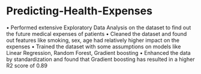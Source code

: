 # Predicting-Health-Expenses
• Performed extensive Exploratory Data Analysis on the dataset to find out the future medical expenses of patients
• Cleaned the dataset and found out features like smoking, sex, age had relatively higher impact on the expenses
• Trained the dataset with some assumptions on models like Linear Regression, Random Forest, Gradient boosting
• Enhanced the data by standardization and found that Gradient boosting has resulted in a higher R2 score of 0.89
